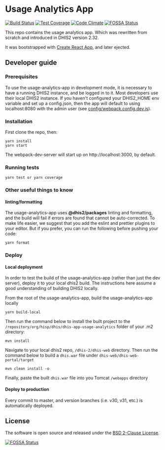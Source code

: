# Usage Analytics App

[![Build Status](https://travis-ci.org/dhis2/usage-analytics-app.svg)](https://travis-ci.org/dhis2/usage-analytics-app)
[![Test Coverage](https://codeclimate.com/github/dhis2/usage-analytics-app/badges/coverage.svg)](https://codeclimate.com/github/dhis2/usage-analytics-app/coverage)
[![Code Climate](https://codeclimate.com/github/dhis2/usage-analytics-app/badges/gpa.svg)](https://codeclimate.com/github/dhis2/usage-analytics-app)
[![FOSSA Status](https://app.fossa.io/api/projects/git%2Bgithub.com%2Fdhis2%2Fdhis2-usage-analytics.svg?type=shield)](https://app.fossa.io/projects/git%2Bgithub.com%2Fdhis2%2Fdhis2-usage-analytics?ref=badge_shield)

This repo contains the usage analytics app. Which was rewritten from scratch and introduced in DHIS2 version 2.32.

It was bootstrapped with [Create React App](https://github.com/facebookincubator/create-react-app), and later ejected.

## Developer guide

### Prerequisites

To use the usage-analytics-app in development mode, it is necessary to have a running DHIS2 instance, and be logged in to it. Most developers use their local DHIS2 instance. If you haven't configured your DHIS2_HOME env variable and set up a config.json, then the app will default to using localhost:8080 with the admin user (see
[config/webpack.config.dev.js](config/webpack.config.dev.js#L35)).

### Installation

First clone the repo, then:

```
yarn install
yarn start
```

The webpack-dev-server will start up on http://localhost:3000, by default.

### Running tests

`yarn test or yarn coverage`

### Other useful things to know

#### linting/formatting

The usage-analytics-app uses **@dhis2/packages** linting and formatting, and the build will fail if errors are found that cannot be auto-corrected. To make life easier, we suggest that you add the eslint and prettier plugins to your editor. But if you prefer, you can run the following before pushing your code:

```
yarn format
```

### Deploy

#### Local deployment

In order to test the build of the usage-analytics-app (rather than just the dev server), deploy it to your local dhis2 build. The instructions here assume a good understanding of building DHIS2 locally.

From the root of the usage-analytics-app, build the usage-analytics-app locally

```
yarn build-local
```

Then run the command below to install the built project to the `/repository/org/hisp/dhis/dhis-app-usage-analytics` folder of your .m2 directory:

```
mvn install
```

Navigate to your local dhis2 repo, `/dhis-2/dhis-web` directory. Then run the command below to build a `dhis.war` file under `dhis-web/dhis-web-portal/target`

```
mvn clean install -o
```

Finally, paste the built `dhis.war` file into you Tomcat `/webapps` directory

#### Deploy to production

Every commit to master, and version branches (i.e. v30, v31, etc.) is automatically deployed.

## License

The software is open source and released under the [BSD 2-Clause License](https://github.com/dhis2/usage-analytics-app/blob/master/LICENSE).

[![FOSSA Status](https://app.fossa.io/api/projects/git%2Bgithub.com%2Fdhis2%2Fdhis2-usage-analytics.svg?type=large)](https://app.fossa.io/projects/git%2Bgithub.com%2Fdhis2%2Fdhis2-usage-analytics?ref=badge_large)
